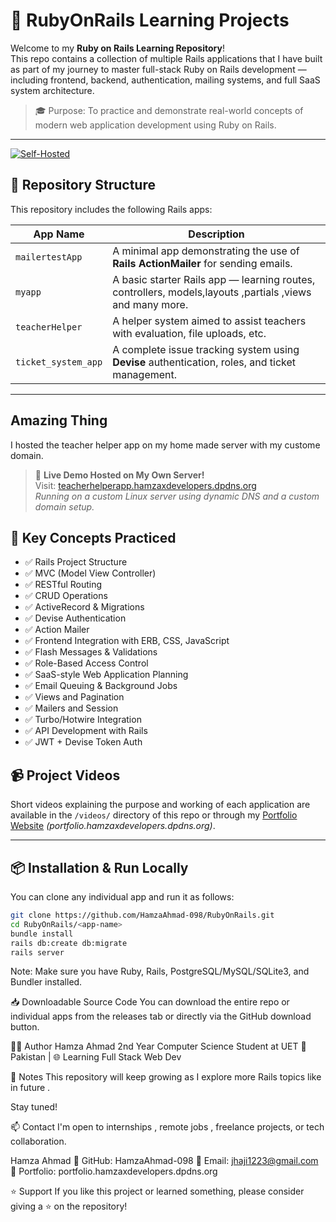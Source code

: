 # 🚀 RubyOnRails Learning Projects

Welcome to my **Ruby on Rails Learning Repository**!  
This repo contains a collection of multiple Rails applications that I have built as part of my journey to master full-stack Ruby on Rails development — including frontend, backend, authentication, mailing systems, and full SaaS system architecture.

> 🎓 Purpose: To practice and demonstrate real-world concepts of modern web application development using Ruby on Rails.

---
[![Self-Hosted](https://img.shields.io/badge/Hosted%20on-Homemade%20Server-green)](http://teacherhelperapp.hamzaxdevelopers.dpdns.org)

## 📁 Repository Structure

This repository includes the following Rails apps:

| App Name           | Description                                                                 |
|--------------------|-----------------------------------------------------------------------------|
| `mailertestApp`    | A minimal app demonstrating the use of **Rails ActionMailer** for sending emails. |
| `myapp`            | A basic starter Rails app — learning routes, controllers, models,layouts ,partials ,views and many more. |
| `teacherHelper`    | A helper system aimed to assist teachers with evaluation, file uploads, etc. |
| `ticket_system_app`| A complete issue tracking system using **Devise** authentication, roles, and ticket management. |

---
## Amazing Thing 
I hosted the teacher helper app on my home made server with my custome domain. 
> 🚨 **Live Demo Hosted on My Own Server!**  
> Visit: [teacherhelperapp.hamzaxdevelopers.dpdns.org](http://teacherhelperapp.hamzaxdevelopers.dpdns.org)  
> _Running on a custom Linux server using dynamic DNS and a custom domain setup._

## 🧠 Key Concepts Practiced

- ✅ Rails Project Structure
- ✅ MVC (Model View Controller)
- ✅ RESTful Routing
- ✅ CRUD Operations
- ✅ ActiveRecord & Migrations
- ✅ Devise Authentication
- ✅ Action Mailer
- ✅ Frontend Integration with ERB, CSS, JavaScript
- ✅ Flash Messages & Validations
- ✅ Role-Based Access Control
- ✅ SaaS-style Web Application Planning
- ✅ Email Queuing & Background Jobs
- ✅ Views and Pagination
- ✅ Mailers and Session
- ✅ Turbo/Hotwire Integration
- ✅ API Development with Rails
- ✅ JWT + Devise Token Auth

## 📹 Project Videos

Short videos explaining the purpose and working of each application are available in the `/videos/` directory of this repo or through my [Portfolio Website](#) *(portfolio.hamzaxdevelopers.dpdns.org)*.

---

## 📦 Installation & Run Locally

You can clone any individual app and run it as follows:

```bash
git clone https://github.com/HamzaAhmad-098/RubyOnRails.git
cd RubyOnRails/<app-name>
bundle install
rails db:create db:migrate
rails server
```
Note: Make sure you have Ruby, Rails, PostgreSQL/MySQL/SQLite3, and Bundler installed.

📥 Downloadable Source Code
You can download the entire repo or individual apps from the releases tab or directly via the GitHub download button.

🧑‍💻 Author
Hamza Ahmad
2nd Year Computer Science Student at UET
📍 Pakistan | 🌐 Learning Full Stack Web Dev

📌 Notes
This repository will keep growing as I explore more Rails topics like in future .

Stay tuned!

📫 Contact
I'm open to internships , remote jobs , freelance projects, or tech collaboration.

Hamza Ahmad
🔗 GitHub: HamzaAhmad-098
📧 Email: jhaji1223@gmail.com
🔗 Portfolio: portfolio.hamzaxdevelopers.dpdns.org

⭐️ Support
If you like this project or learned something, please consider giving a ⭐️ on the repository!
